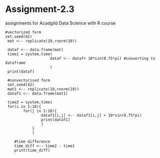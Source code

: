 # Assignment-2.3
assignments for Acadgild Data Science with R course


	#vectorized form
	set.seed(42)
	 mat <-- replicate(10,rnorm(10))

	 dataf <-- data.frame(mat)
	 time1 = system.time(
						dataf <-- dataf+ 10*sin(0.75*pi) #converting to dataframe
						)
	 print(dataf)

	 #nonvectorised form
	 set.seed(42)
	 mat1 <-- replicate(10,rnorm(10))
	 dataf1 <-- data.frame(mat1)

	 time2 = system.time(
	 for(i in 1:10){
			for(j in 1:10){
					dataf1[i,j] <-- dataf1[i,j] + 10*sin(0.75*pi)
					print(dataf1)
					}	
				}
				)

		#time difference
		time_diff <-- time2 - time1
		print(time_diff)
